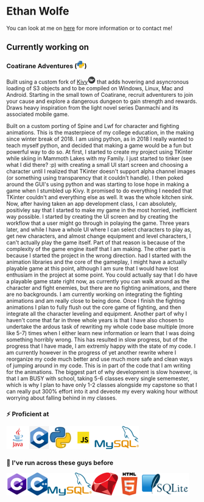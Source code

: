 # Ethan Wolfe
You can look at me on [here](ethanwolfe.cikeys.com) for more information or to contact me!

## Currently working on

### Coatirane Adventures (<img src="python.png" width="20" height="20"></img>)
Built using a custom fork of [Kivy](https://github.com/eman1can/kivy)<img src="kivy.png" width="20" height="20"></img> that adds hovering and asyncronous loading of S3 objects and to be compiled on Windows, Linux, Mac and Android.
Starting in the small town of Coatirane, recruit adventurers to join your cause and explore a dangerous dungeon to gain strength and rewards.
Draws heavy inspiration from the light novel series Danmachi and its associated mobile game.

Built on a custom porting of Spine and Lwf for character and fighting animations.
This is the masterpiece of my college education, in the making since winter break of 2018. I am using python, as in 2018 I really wanted to teach myself python, and decided that making a game would be a fun but powerful way to do so.
At first, I started to create my project using TKinter while skiing in Mammoth Lakes with my Family. I just started to tinker (see what I did there? :p) with creating a small UI start screen and choosing a character until I realized that TKinter doesn't support alpha channel images (or something using transparency that it couldn't handle). I then poked around the GUI's using python and was starting to lose hope in making a game when I stumbled up Kivy. It promised to do everything I needed that TKinter couldn't and everything else as well. It was the whole kitchen sink.
Now, after having taken an app development class, I can absolutely, positivley say that I started to make my game in the most horried, inefficient way possible. I started by creating the UI screen and by creating the workflow that a user might go through in polaying the game. Three years later, and while I have a whole UI where I can select characters to play as, get new characters, and almost change equipment and level characters, I can't actually play the game itself. Part of that reason is because of the complexity of the game engine itself that I am making. The other part is because I started the project in the wrong direction. had I started with the animation libraries and the core of the gameplay, I might have a actually playable game at this point, although I am sure that I would have lost enthusiam in the project at some point. You could actually say that I do have a playable game state right now, as currently you can walk around as the character and fight enemies, but there are no fighting animations, and there are no backgrounds. I am currently working on integrating the fighting animations and am really close to being done. Once I finish the fighting animations I plan to fully flush out the core game of fighting, and then integrate all the character leveling and equipment.
Another part of why I haven't come that far in three whole years is that I have also chosen to undertake the ardous task of rewriting my whole code base multiple (more like 5-7) times when I either learn new information or learn that I was doing something horribly wrong. This has resulted in slow progress, but of the progress that I have made, I am extremly happy with the state of my code. I am currently however in the progress of yet another rewrite where I reorganize my code much better and use much more safe and clean ways of jumping around in my code. This is in part of the code that I am writing for the animations.
The biggest part of why development is slow however, is that I am BUSY with school, taking 5-6 classes every single sememester, which is why I plan to have only 1-2 classes alongside my capstone so that I can really put 300% effort into it and deveote my every waking hour without worrying about falling behind in my classes.

### ⚡ Proficient at
<img src="java.png" height="60"></img><img src="c.png" height="60"></img><img src="python.png" height="60"></img><img src="javascript.png" height="60"></img><img src="mysql.png" height="60"></img>
### 🏃 I've run across these guys before
<img src="C_Sharp_logo.svg" height="60"></img><img src="C_plus_plus.png" height="60"></img><img src="mysql.png" height="60"></img><img src="ruby.png" height="60"></img><img src="html.png" height="60"></img><img src="sqlite.png" height="60"></img>
